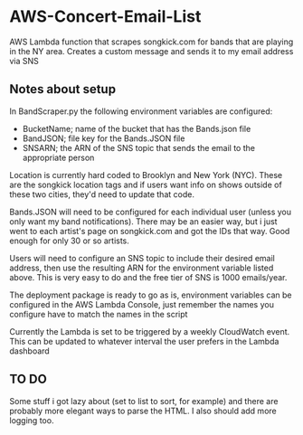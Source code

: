 # AWS-Concert-Email-List
AWS Lambda function that scrapes songkick.com for bands that are playing in the NY area. Creates a custom message and sends it to my email address via SNS

## Notes about setup
In BandScraper.py the following environment variables are configured:

- BucketName; name of the bucket that has the Bands.json file
- BandJSON; file key for the Bands.JSON file
- SNSARN; the ARN of the SNS topic that sends the email to the appropriate person

Location is currently hard coded to Brooklyn and New York (NYC). These are the songkick location tags and if users want info on shows outside of these two cities, they'd need to update that code.

Bands.JSON will need to be configured for each individual user (unless you only want my band notifications). There may be an easier way, but i just went to each artist's page on songkick.com and got the IDs that way. Good enough for only 30 or so artists.

Users will need to configure an SNS topic to include their desired email address, then use the resulting ARN for the environment variable listed above. This is very easy to do and the free tier of SNS is 1000 emails/year.

The deployment package is ready to go as is, environment variables can be configured in the AWS Lambda Console, just remember the names you configure have to match the names in the script

Currently the Lambda is set to be triggered by a weekly CloudWatch event. This can be updated to whatever interval the user prefers in the Lambda dashboard

## TO DO
Some stuff i got lazy about (set to list to sort, for example) and there are probably more elegant ways to parse the HTML. I also should add more logging too.
